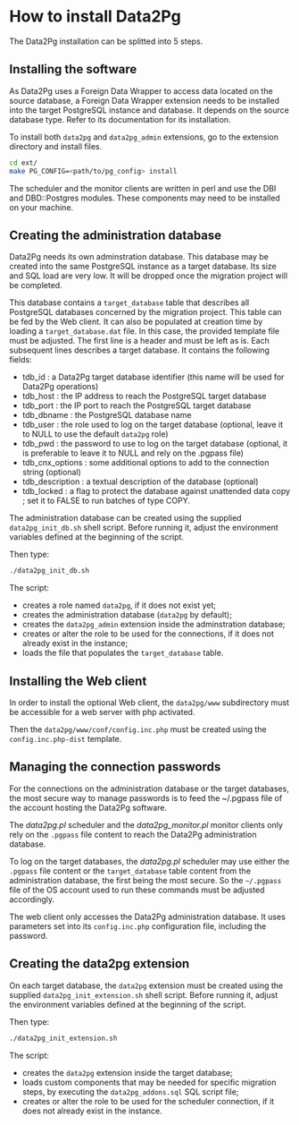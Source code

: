 # How to install Data2Pg

The Data2Pg installation can be splitted into 5 steps.

## Installing the software

As Data2Pg uses a Foreign Data Wrapper to access data located on the source database, a Foreign Data Wrapper extension needs to be installed into the target PostgreSQL instance and database. It depends on the source database type. Refer to its documentation for its installation.

To install both `data2pg` and `data2pg_admin` extensions, go to the extension directory and install files.

```sh
cd ext/
make PG_CONFIG=<path/to/pg_config> install
```

The scheduler and the monitor clients are written in perl and use the DBI and DBD::Postgres modules. These components may need to be installed on your machine.

## Creating the administration database

Data2Pg needs its own adminstration database. This database may be created into the same PostgreSQL instance as a target database. Its size and SQL load are very low. It will be dropped once the migration project will be completed.

This database contains a `target_database` table that describes all PostgreSQL databases concerned by the migration project. This table can be fed by the Web client. It can also be populated at creation time by loading a `target_database.dat` file. In this case, the provided template file must be adjusted. The first line is a header and must be left as is. Each subsequent lines describes a target database. It contains the following fields:

   * tdb_id : a Data2Pg target database identifier (this name will be used for Data2Pg operations)
   * tdb_host : the IP address to reach the PostgreSQL target database
   * tdb_port : the IP port to reach the PostgreSQL target database
   * tdb_dbname : the PostgreSQL database name
   * tdb_user : the role used to log on the target database (optional, leave it to NULL to use the default `data2pg` role)
   * tdb_pwd : the password to use to log on the target database (optional, it is preferable to leave it to NULL and rely on the .pgpass file)
   * tdb_cnx_options : some additional options to add to the connection string (optional)
   * tdb_description : a textual description of the database (optional)
   * tdb_locked : a flag to protect the database against unattended data copy ; set it to FALSE to run batches of type COPY.

The administration database can be created using the supplied `data2pg_init_db.sh` shell script. Before running it, adjust the environment variables defined at the beginning of the script.

Then type:

```sh
./data2pg_init_db.sh
```

The script:

   * creates a role named `data2pg`, if it does not exist yet;
   * creates the administration database (`data2pg` by default);
   * creates the `data2pg_admin` extension inside the adminstration database;
   * creates or alter the role to be used for the connections, if it does not already exist in the instance;
   * loads the file that populates the `target_database` table.

## Installing the Web client

In order to install the optional Web client, the `data2pg/www` subdirectory must be accessible for a web server with php activated.

Then the `data2pg/www/conf/config.inc.php` must be created using the `config.inc.php-dist` template.

## Managing the connection passwords

For the connections on the administration database or the target databases, the most secure way to manage passwords is to feed the ~/.pgpass file of the account hosting the Data2Pg software.

The *data2pg.pl* scheduler and the *data2pg_monitor.pl* monitor clients only rely on the `.pgpass` file content to reach the Data2Pg administration database.

To log on the target databases, the *data2pg.pl* scheduler may use either the `.pgpass` file content or the `target_database` table content from the administration database, the first being the most secure. So the `~/.pgpass` file of the OS account used to run these commands must be adjusted accordingly.

The web client only accesses the Data2Pg administration database. It uses parameters set into its `config.inc.php` configuration file, including the password.

## Creating the data2pg extension

On each target database, the `data2pg` extension must be created using the supplied `data2pg_init_extension.sh` shell script. Before running it, adjust the environment variables defined at the beginning of the script.

Then type:

```sh
./data2pg_init_extension.sh
```

The script:

   * creates the `data2pg` extension inside the target database;
   * loads custom components that may be needed for specific migration steps, by executing the `data2pg_addons.sql` SQL script file;
   * creates or alter the role to be used for the scheduler connection, if it does not already exist in the instance.
